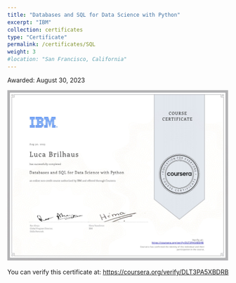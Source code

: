 ```yaml
---
title: "Databases and SQL for Data Science with Python"
excerpt: "IBM"
collection: certificates
type: "Certificate"
permalink: /certificates/SQL
weight: 3
#location: "San Francisco, California"
---
```

Awarded: August 30, 2023

![Illustration SQL](/images/SQL.jpg)

You can verify this certificate at: https://coursera.org/verify/DLT3PA5XBDRB
